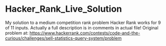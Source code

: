# Hacker_Rank_Live_Solution
My solution to a medium competition rank problem Hacker Rank works for 9 of 11 inputs.
Actually a full description is in comments in actual file!
Original problem at: https://www.hackerrank.com/contests/code-and-the-curious/challenges/sell-statistics-query-system/problem
